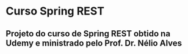 # Curso Spring REST

## Projeto do curso de Spring REST obtido na Udemy e ministrado pelo Prof. Dr. Nélio Alves